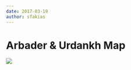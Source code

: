 ```yaml
---
date: 2017-03-19
author: sfakias
---
```

# Arbader & Urdankh Map

[![](https://2.bp.blogspot.com/-XhMa21IK4Dk/WM6fwNUfIGI/AAAAAAAAALg/QJJHaXY8YPgQCbDpNPqz8hV9UTkahPSfACLcB/s320/Arbader%2Bmap.jpg)](https://2.bp.blogspot.com/-XhMa21IK4Dk/WM6fwNUfIGI/AAAAAAAAALg/QJJHaXY8YPgQCbDpNPqz8hV9UTkahPSfACLcB/s1600/Arbader%2Bmap.jpg)



